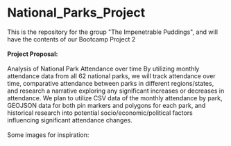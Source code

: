 # National_Parks_Project
This is the repository for the group "The Impenetrable Puddings", and will have the contents of our Bootcamp Project 2
<br><br>
<strong>Project Proposal:</strong>
<br><br>
Analysis of National Park Attendance over time
By utilizing monthly attendance data from all 62 national parks, we will track attendance over time, comparative attendance between parks in different regions/states, and research a narrative exploring any significant increases or decreases in attendance.
We plan to utilize CSV data of the monthly attendance by park, GEOJSON data for both pin markers and polygons for each park, and historical research into potential socio/economic/political factors influencing significant attendance changes.
<br><br>
Some images for inspiration:
<br><br>
